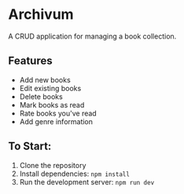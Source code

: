 # Archivum

A CRUD application for managing a book collection.

## Features
- Add new books
- Edit existing books
- Delete books
- Mark books as read
- Rate books you've read
- Add genre information

## To Start:

1. Clone the repository
2. Install dependencies: `npm install`
3. Run the development server: `npm run dev`
